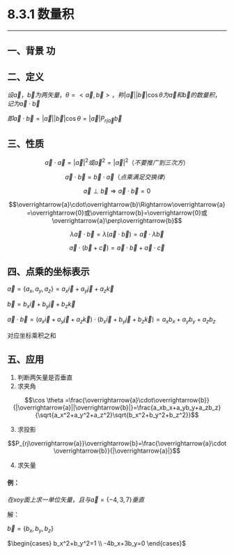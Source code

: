 # 8.3.1 数量积

---

## 一、背景 功

## 二、定义

$设\overrightarrow{a}，\overrightarrow{b}为两矢量，\theta = <\overrightarrow{a},\overrightarrow{b}> ，称|\overrightarrow{a}||\overrightarrow{b}|\cos \theta 为\overrightarrow{a}和\overrightarrow{b}的数量积，记为\overrightarrow{a}\cdot \overrightarrow{b}$

$即\overrightarrow{a}\cdot\overrightarrow{b}=|\overrightarrow{a}||\overrightarrow{b}|\cos \theta = |\overrightarrow{a}|P_{rj\overrightarrow{a}}\overrightarrow{b}$

## 三、性质

$$\overrightarrow{a}\cdot\overrightarrow{a}=|\overrightarrow{a}|^2或\overrightarrow{a}^2=|\overrightarrow{a}|^2（不要推广到三次方）$$

$$\overrightarrow{a}\cdot \overrightarrow{b}=\overrightarrow{b}\cdot \overrightarrow{a}（点乘满足交换律）$$

$$\overrightarrow{a}\perp\overrightarrow{b}\Rightarrow \overrightarrow{a}\cdot\overrightarrow{b}=0$$

$$\overrightarrow{a}\cdot\overrightarrow{b}\Rightarrow\overrightarrow{a}=\overrightarrow{0}或\overrightarrow{b}=\overrightarrow{0}或\overrightarrow{a}\perp\overrightarrow{b}$$

$$\lambda \overrightarrow{a}\cdot\overrightarrow{b}=\lambda(\overrightarrow{a}\cdot \overrightarrow{b})=\overrightarrow{a}\cdot\lambda\overrightarrow{b}$$

$$\overrightarrow{a}\cdot(\overrightarrow{b}+\overrightarrow{c})=\overrightarrow{a}\cdot\overrightarrow{b}+\overrightarrow{a}\cdot\overrightarrow{c}$$

## 四、点乘的坐标表示

$\overrightarrow{a}=\{a_x,a_y,a_z\}=a_x\overrightarrow{i}+a_y\overrightarrow{j}+a_z\overrightarrow{k}$

$\overrightarrow{b}=b_x\overrightarrow{i}+b_y\overrightarrow{j}+b_z\overrightarrow{k}$

$\overrightarrow{a}\cdot\overrightarrow{b}=(a_x\overrightarrow{i}+a_y\overrightarrow{j}+a_z\overrightarrow{k})\cdot(b_x\overrightarrow{i}+b_y\overrightarrow{j}+b_z\overrightarrow{k})=a_xb_x+a_yb_y+a_zb_z$

对应坐标乘积之和

## 五、应用

1. 判断两矢量是否垂直
2. 求夹角

$$\cos \theta =\frac{\overrightarrow{a}\cdot\overrightarrow{b}}{|\overrightarrow{a}||\overrightarrow{b}|}=\frac{a_xb_x+a_yb_y+a_zb_z}{\sqrt{a_x^2+a_y^2+a_z^2}\sqrt{b_x^2+b_y^2+b_z^2}}$$

3. 求投影

$$P_{rj\overrightarrow{a}}\overrightarrow{b}=\frac{\overrightarrow{a}\cdot\overrightarrow{b}}{|\overrightarrow{a}|}$$

4. 求矢量

#### 例：

$在xoy面上求一单位矢量，且与\overrightarrow{a}=\{-4,3,7\}垂直$

解：

$\overrightarrow{b}=\{b_x,b_y,b_z\}$

$\begin{cases}
b_x^2+b_y^2=1 \\
-4b_x+3b_y=0
\end{cases}$